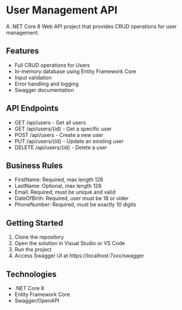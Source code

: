 # User Management API

A .NET Core 8 Web API project that provides CRUD operations for user management.

## Features

- Full CRUD operations for Users
- In-memory database using Entity Framework Core
- Input validation
- Error handling and logging
- Swagger documentation

## API Endpoints

- GET /api/users - Get all users
- GET /api/users/{id} - Get a specific user
- POST /api/users - Create a new user
- PUT /api/users/{id} - Update an existing user
- DELETE /api/users/{id} - Delete a user

## Business Rules

- FirstName: Required, max length 128
- LastName: Optional, max length 128
- Email: Required, must be unique and valid
- DateOfBirth: Required, user must be 18 or older
- PhoneNumber: Required, must be exactly 10 digits

## Getting Started

1. Clone the repository
2. Open the solution in Visual Studio or VS Code
3. Run the project
4. Access Swagger UI at https://localhost:7xxx/swagger

## Technologies

- .NET Core 8
- Entity Framework Core
- Swagger/OpenAPI 